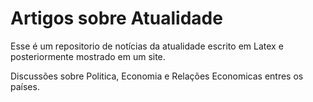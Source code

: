 # Artigos sobre Atualidade

Esse é um repositorio de notícias da atualidade escrito em Latex e posteriormente mostrado em um site.

Discussões sobre Politica, Economia e Relações Economicas entres os países.
